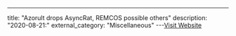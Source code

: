 ---
title: "Azorult drops AsyncRat, REMCOS possible others"
description: "2020-08-21:"
external_category: "Miscellaneous"
---[Visit Website](https://github.com/jstrosch/malware-samples/tree/master/binaries/azorult/2020/August)

